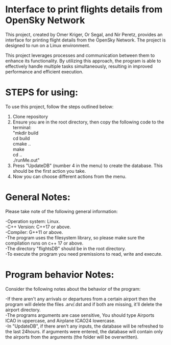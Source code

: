 # Interface to print flights details from OpenSky Network
This project, created by Omer Kriger, Or Segal, and Nir Peretz, provides an interface for printing flight details from the OpenSky Network. The project is designed to run on a Linux environment.

This project leverages processes and communication between them to enhance its functionality. By utilizing this approach, the program is able to effectively handle multiple tasks simultaneously, resulting in improved performance and efficient execution.

# STEPS for using:  
To use this project, follow the steps outlined below:  

1. Clone repository  
2. Ensure you are in the root directory, then copy the following code to the terminal:  
   "mkdir build  
    cd build  
    cmake ..  
    make  
    cd ..  
    ./runMe.out"  
3. Press "UpdateDB" (number 4 in the menu) to create the database. This should be the first action you take.  
4. Now you can choose different actions from the menu.  

# General Notes:
Please take note of the following general information: 

-Operation system: Linux.  
-C++ Version: C++17 or above.  
-Compiler: G++11 or above.  
-The program uses the filesystem library, so please make sure the compilation runs on c++ 17 or above.  
-The directory "flightsDB" should be in the root directory.  
-To execute the program you need premissions to read, write and execute.  

# Program behavior Notes: 
Consider the following notes about the behavior of the program:  

-If there aren't any arrivals or departures from a certain airport then the program will delete the files .arv/.dst and if both are missing, it'll delete the airport directory.  
-The programs arguments are case sensitive, You should type Airports ICAO in uppercase, and Airplane ICAO24 lowercase.  
-In "UpdateDB", if there aren't any inputs, the database will be refreshed to the last 24hours. if arguments were entered, the database will contain only the airports from the arguments (the folder will be overwritten).  
